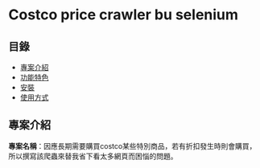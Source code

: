 # Costco price crawler bu selenium
## 目錄

- [專案介紹](#專案介紹)
- [功能特色](#功能特色)
- [安裝](#安裝)
- [使用方式](#使用方式)

## 專案介紹
**專案名稱**：因應長期需要購買costco某些特別商品，若有折扣發生時則會購買，所以撰寫該爬蟲來替我省下看太多網頁而困惱的問題。
